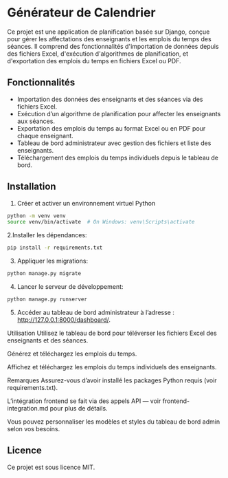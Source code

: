 # Générateur de Calendrier

Ce projet est une application de planification basée sur Django, conçue pour gérer les affectations des enseignants et les emplois du temps des séances. Il comprend des fonctionnalités d'importation de données depuis des fichiers Excel, d'exécution d'algorithmes de planification, et d'exportation des emplois du temps en fichiers Excel ou PDF.

## Fonctionnalités

- Importation des données des enseignants et des séances via des fichiers Excel.
- Exécution d’un algorithme de planification pour affecter les enseignants aux séances.
- Exportation des emplois du temps au format Excel ou en PDF pour chaque enseignant.
- Tableau de bord administrateur avec gestion des fichiers et liste des enseignants.
- Téléchargement des emplois du temps individuels depuis le tableau de bord.

## Installation

1. Créer et activer un environnement virtuel Python 

```bash
python -m venv venv
source venv/bin/activate  # On Windows: venv\Scripts\activate
```

2.Installer les dépendances:

```bash
pip install -r requirements.txt
```

3. Appliquer les migrations:

```bash
python manage.py migrate
```

4. Lancer le serveur de développement:

```bash
python manage.py runserver
```

5. Accéder au tableau de bord administrateur à l’adresse : http://127.0.0.1:8000/dashboard/.

Utilisation
Utilisez le tableau de bord pour téléverser les fichiers Excel des enseignants et des séances.

Générez et téléchargez les emplois du temps.

Affichez et téléchargez les emplois du temps individuels des enseignants.

Remarques
Assurez-vous d’avoir installé les packages Python requis (voir requirements.txt).

L’intégration frontend se fait via des appels API — voir frontend-integration.md pour plus de détails.

Vous pouvez personnaliser les modèles et styles du tableau de bord admin selon vos besoins.

## Licence
Ce projet est sous licence MIT.
